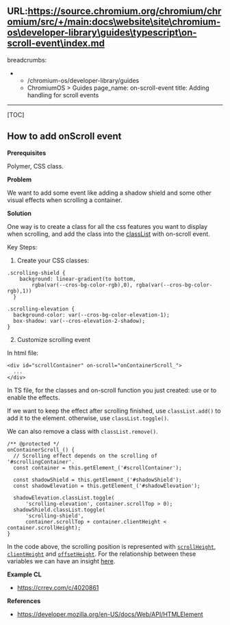URL:https://source.chromium.org/chromium/chromium/src/+/main:docs\website\site\chromium-os\developer-library\guides\typescript\on-scroll-event\index.md
---
breadcrumbs:
- - /chromium-os/developer-library/guides
  - ChromiumOS > Guides
page_name: on-scroll-event
title: Adding handling for scroll events
---

[TOC]

## How to add onScroll event

**Prerequisites**

Polymer, CSS class.

**Problem**

We want to add some event like adding a shadow shield and some other visual
effects when scrolling a container.

**Solution**

One way is to create a class for all the css features you want to display when
scrolling, and add the class into the
[classList](https://developer.mozilla.org/en-US/docs/Web/API/Element/classList)
with on-scroll event.

Key Steps:

1.  Create your CSS classes:

```
.scrolling-shield {
    background: linear-gradient(to bottom,
        rgba(var(--cros-bg-color-rgb),0), rgba(var(--cros-bg-color-rgb),1))
  }

.scrolling-elevation {
  background-color: var(--cros-bg-color-elevation-1);
  box-shadow: var(--cros-elevation-2-shadow);
}
```

2.  Customize scrolling event

In html file:

```
<div id="scrollContainer" on-scroll="onContainerScroll_">
  ...
</div>
```

In TS file, for the classes and on-scroll function you just created: use or to
enable the effects.

If we want to keep the effect after scrolling finished, use `classList.add()` to
add it to the element. otherwise, use `classList.toggle()`.

We can also remove a class with `classList.remove()`.

```
/** @protected */
onContainerScroll_() {
  // Scrolling effect depends on the scrolling of '#scrollingContainer'.
  const container = this.getElement_('#scrollContainer');

  const shadowShield = this.getElement_('#shadowShield');
  const shadowElevation = this.getElement_('#shadowElevation');

  shadowElevation.classList.toggle(
      'scrolling-elevation', container.scrollTop > 0);
  shadowShield.classList.toggle(
      'scrolling-shield',
      container.scrollTop + container.clientHeight < container.scrollHeight);
}
```

In the code above, the scrolling position is represented with
[`scrollHeight`](https://developer.mozilla.org/en-US/docs/Web/API/Element/scrollHeight),
[`clientHeight`](https://developer.mozilla.org/en-US/docs/Web/API/Element/clientHeight)
and
[`offsetHeight`](https://developer.mozilla.org/en-US/docs/Web/API/HTMLElement/offsetHeight).
For the relationship between these variables we can have an insight
[here](https://stackoverflow.com/a/22675563).

**Example CL**

*   https://crrev.com/c/4020861

**References**

*   https://developer.mozilla.org/en-US/docs/Web/API/HTMLElement
